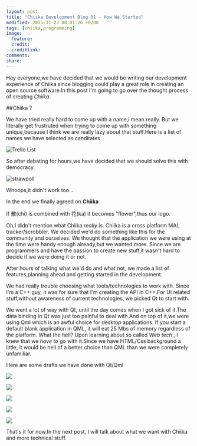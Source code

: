 ```yaml
---
layout: post
title: "Chiika Development Blog 01 - How We Started"
modified: 2015-11-23 00:01:26 +0200
tags: [chiika,programming]
image:
  feature:
  credit: 
  creditlink: 
comments: 
share: 
---
```

Hey everyone,we have decided that we would be writing our development experience of Chiika since blogging could play a great role in creating an open source software.In this post I'm going to go over the thought process of creating *Chiika*.

##Chiika ?

We have tried really hard to come up with a name,i mean really. But we literally get frustruted when trying to come up with something unique,because I think we are really lazy about that stuff.Here is a list of names we have selected as canditates

![Trello List](http://i.imgur.com/jPQfql4.png)

So after debating for hours,we have decided that we should solve this with democracy.

![strawpoll](http://i.imgur.com/S8as2fk.png)

Whoops,it didn't work too...

In the end we finally agreed on **Chiika**

If 散(chi) is combined with 花(ka) it becomes "flower",thus our logo.

Oh,I didn't mention what Chiika *really* is. Chiika is a cross platform MAL tracker/scrobbler. We decided we'd do something like this for the community and ourselves.
We thought that the application we were using at the time were handy enough already,but we wanted more. Since we are programmers and have the passion to create new stuff,it wasn't hard to decide if we were doing it or not.

After hours of talking what we'd do and what not, we made a list of features,planning ahead and getting started in the development.


We had really trouble choosing what tools/technologies to work with. Since I'm a C++ guy, it was for sure that I'm creating the API in C++.For UI related stuff,without awareness of current technologies, we picked Qt to start with.

We went a lot of way with Qt, until the day comes when I got sick of it.The data binding in Qt was just too painful to deal with.And on top of it,we were using Qml which is an awful choice for desktop applications. If you start a default blank application in QML, it will eat 25 Mbs of memory regardless of the platform. What the hell?
Upon learning about so called *Web tech* , I knew that we *have to* go with it.Since we have HTML/Css background a little, it would be hell of a better choice than QML than we were completely unfamiliar.

Here are some drafts we have done with Qt/Qml

![](http://i.imgur.com/hG9xswH.png)

![](http://i.imgur.com/Dx7lULZ.png)

![](http://i.imgur.com/ISaHgYF.png)

![](http://i.imgur.com/Pegrsdt.png)

![](http://i.imgur.com/8HPxsae.png)

That's it for now.In the next post, I will talk about what we want with Chiika and more technical stuff.
